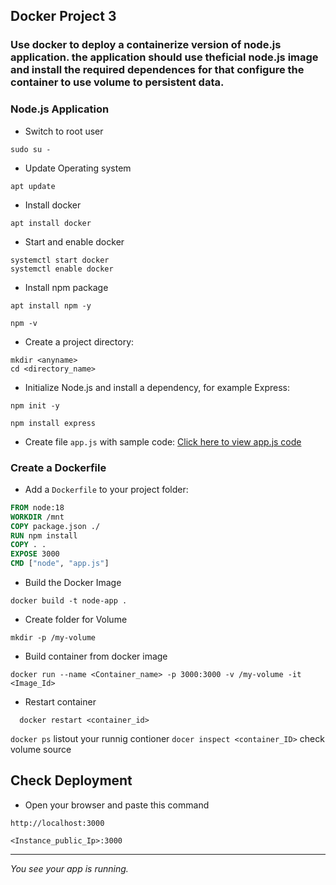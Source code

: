 ## Docker Project 3

### Use docker to deploy a containerize version of node.js application. the application should use theficial node.js image and install the required dependences for that configure the container to use volume to persistent data. 


### Node.js Application

- Switch to root user
``` 
sudo su -
```
- Update Operating system
```
apt update
```
- Install docker
``` 
apt install docker 
```
- Start and enable docker
```
systemctl start docker
systemctl enable docker
```
- Install npm package
```
apt install npm -y
```
```
npm -v
```
  
- Create a project directory:

```
mkdir <anyname> 
cd <directory_name>
```

- Initialize Node.js and install a dependency, for example Express:

```
npm init -y
```
```
npm install express
```

- Create file `app.js` with sample code:
[Click here to view app.js code](https://github.com/Mayurhatte09/docker-projects/blob/main/Docker%20Assignment-%203/app.js)

### Create a Dockerfile

- Add a `Dockerfile` to your project folder:

```dockerfile
FROM node:18
WORKDIR /mnt
COPY package.json ./
RUN npm install
COPY . .
EXPOSE 3000
CMD ["node", "app.js"]
```

- Build the Docker Image
```
docker build -t node-app .
```


- Create folder for Volume
```
mkdir -p /my-volume
```
- Build container from docker image
```
docker run --name <Container_name> -p 3000:3000 -v /my-volume -it <Image_Id>
```
- Restart container
```
  docker restart <container_id>
```
`docker ps` listout your runnig contioner
`docer inspect <container_ID>` check volume source

## Check Deployment
- Open your browser and paste this command
```visit
http://localhost:3000
```
```visit
<Instance_public_Ip>:3000
```
---
*You see your app is running.*





